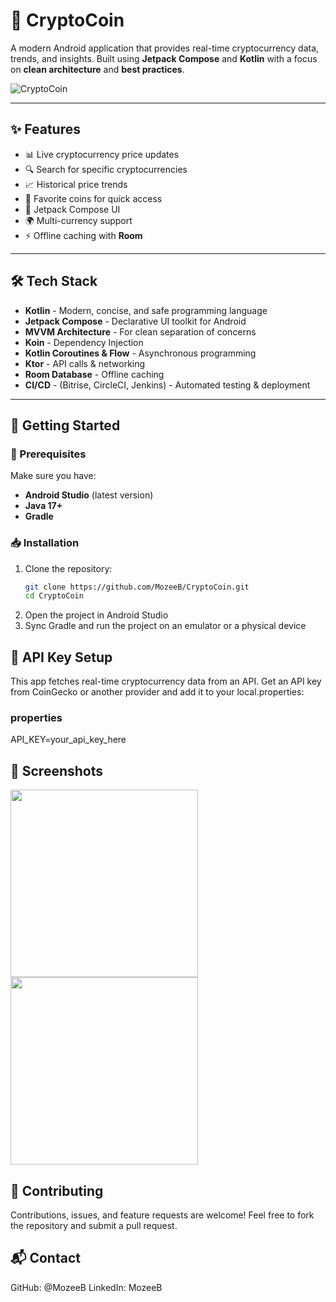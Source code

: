 # 🚀 CryptoCoin  

A modern Android application that provides real-time cryptocurrency data, trends, and insights. Built using **Jetpack Compose** and **Kotlin** with a focus on **clean architecture** and **best practices**.  

<!-- Replace with an actual image/gif of your app -->
![CryptoCoin](https://your-image-link.com)

---

## ✨ Features  

- 📊 Live cryptocurrency price updates  
- 🔍 Search for specific cryptocurrencies  
- 📈 Historical price trends  
- 📌 Favorite coins for quick access  
- 🎨 Jetpack Compose UI  
- 🌍 Multi-currency support  
- ⚡ Offline caching with **Room**  

---

## 🛠️ Tech Stack  

- **Kotlin** - Modern, concise, and safe programming language  
- **Jetpack Compose** - Declarative UI toolkit for Android  
- **MVVM Architecture** - For clean separation of concerns  
- **Koin** - Dependency Injection  
- **Kotlin Coroutines & Flow** - Asynchronous programming  
- **Ktor** - API calls & networking  
- **Room Database** - Offline caching  
- **CI/CD** - (Bitrise, CircleCI, Jenkins) - Automated testing & deployment  

---

## 🚀 Getting Started  

### 📌 Prerequisites  

Make sure you have:  

- **Android Studio** (latest version)  
- **Java 17+**  
- **Gradle**  

### 📥 Installation  

1. Clone the repository:  
   ```bash
   git clone https://github.com/MozeeB/CryptoCoin.git
   cd CryptoCoin

2. Open the project in Android Studio
3. Sync Gradle and run the project on an emulator or a physical device

## 🔑 API Key Setup
This app fetches real-time cryptocurrency data from an API. Get an API key from CoinGecko or another provider and add it to your local.properties:
### properties
API_KEY=your_api_key_here

## 📸 Screenshots
<!-- Add actual screenshots of your app -->
<img src="screenshot1.png" width="300"> <img src="screenshot2.png" width="300">

## 🤝 Contributing
Contributions, issues, and feature requests are welcome! Feel free to fork the repository and submit a pull request.

## 📬 Contact
GitHub: @MozeeB
LinkedIn: MozeeB
